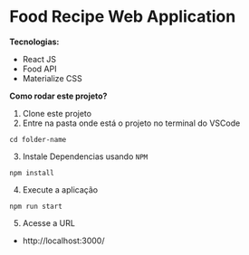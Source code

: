 # Food Recipe Web Application

**Tecnologias:**

- React JS
- Food API
- Materialize CSS

**Como rodar este projeto?**

1. Clone este projeto
2. Entre na pasta onde está o projeto no terminal do VSCode

```
cd folder-name
```

3. Instale Dependencias usando `NPM`

```
npm install
```

4. Execute a aplicação

```
npm run start

```

5. Acesse a URL
 
- http://localhost:3000/
